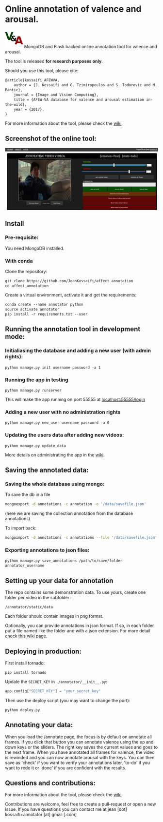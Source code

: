 # Online annotation of valence and arousal.
![logo](./annotator/static/favicon.png) MongoDB and Flask backed online annotation tool for valence and arousal.

The tool is released **for research purposes only**.

Should you use this tool, please cite:
```
@article{kossaifi_AFEWVA,
    author = {J. Kossaifi and G. Tzimiropoulos and S. Todorovic and M. Pantic},
    journal = {Image and Vision Computing},
    title = {AFEW-VA database for valence and arousal estimation in-the-wild},
    year = {2017},
}
```

For more information about the tool, please check the [wiki](https://github.com/JeanKossaifi/valence_arousal_annotator/wiki).
 
## Screenshot of the online tool:
![screenshot annotator](./images/annotator.png)


## Install

### Pre-requisite:
You need MongoDB installed.

### With conda

Clone the repository:
```
git clone https://github.com/JeanKossaifi/affect_annotation
cd affect_annotation
```

Create a virtual environment, activate it and get the requirements:
```
conda create --name annotator python
source activate annotator
pip install -r requirements.txt --user
```

## Running the annotation tool in development mode:

### Initialiasing the database and adding a new user (with admin rights):
```
python manage.py init username password -a 1
```

### Running the app in testing
```
python manage.py runserver
```
This will make the app running on port 55555 at [localhost:55555/login](localhost:55555/login)

### Adding a new user with no administration rights
```
python manage.py new_user username password -a 0
```

### Updating the users data after adding new videos:
```
python manage.py update_data
```

More details on administrating the app in the [wiki](https://github.com/JeanKossaifi/valence_arousal_annotator/wiki/Deploying-the-server).


## Saving the annotated data:

### Saving the whole database using mongo:
To save the db in a file 
``` bash
mongoexport -d annotations -c annotation -o '/data/savefile.json'
```
(here we are saving the collection annotation from the database annotations)

To import back:
``` bash
mongoimport -d annotations -c annotations --file '/data/savefile.json'
```

### Exporting annotations to json files:
```
python manage.py save_annotations /path/to/save/folder annotator_username
```

## Setting up your data for annotation
The repo contains some demonstration data. 
To use yours, create one folder per video in the subfolder:
```
/annotator/static/data
```
Each folder should contain images in png format.

Optionally, you can provide annotations in json format.
If so, in each folder put a file named like the folder and with a json extension.
For more detail check [this wiki page](https://github.com/JeanKossaifi/valence_arousal_annotator/wiki/Setting-up-the-data-to-annotate).


## Deploying in production:
First install tornado:
```
pip install tornado
```

Update the `SECRET_KEY` in `./annotator/__init__.py`:
```python
app.config["SECRET_KEY"] = "your_secret_key"
```

Then use the deploy script (you may want to change the port):
```
python deploy.py
```


## Annotating your data:
When you load the /annotate page, the focus is by default on annotate all frames.
If you click that button you can annotate valence using the up and down keys or the sliders.
The right key saves the current values and goes to the next frame.
When you have annotated all frames for valence, the video is rewinded and you can now annotate arousal with the keys.
You can then save as 'check' if you want to verify your annotations later, 'to-do' if you want to redo it or 'done' if you are confident with the results.

## Questions and contributions:
For more information about the tool, please check the [wiki](https://github.com/JeanKossaifi/valence_arousal_annotator/wiki).

Contributions are welcome, feel free to create a pull-request or open a new issue.
If you have questions you can contact me at jean [dot] kossaifi+annotator [at] gmail [.com]
